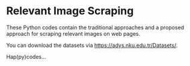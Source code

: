 # Relevant Image Scraping

These Python codes contain the traditional approaches and a proposed approach for scraping relevant images on web pages.

You can download the datasets via https://adys.nku.edu.tr/Datasets/.

Hap(py)codes...
